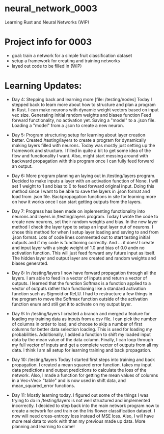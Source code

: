 # neural_network_0003
Learning Rust and Neural Networks (WIP)

# Project info for 0003
- goal: train a network for a simple fruit classification dataset
- setup a framework for creating and training networks
- layed out code to be filled in (WIP)

# Learning Updates:
- Day 4: Stepping back and learning more
[file: /testing/nodes]
Today I stepped back to learn more about how to structure and plan a program in Rust.
I can make neurons with dynamic weight vectors based on input vec size.
Generating initial random weights and biases function
Feed forward functionality, no activation yet.
Saving a "model" to a .json file.
Loading a "model" from a .json to create a new neuron.

- Day 5: Program structuring setup for learning about layer creation better.
Created /testing/layers to create a program for dynamically making layers filled with neurons.
Today was mostly just setting up the framework and structure. 
I filled in quite a bit to get some idea of the flow and functionality I want.
Also, might start messing around with backward propagation with this program once I can fully feed forward an output.

- Day 6: More program planning an laying out in /testing/layers program.
Decided to make inputs a layer with an activation function of None. I will set 1 weight to 1 and bias to 0 to feed forward original input. Doing this method since I want to be able to save the layers in .json format and load from .json file.
Backpropagation functions in site for learning more on how it works once I can start getting outputs from the layers.

- Day 7: Progress has been made on inplementing functionality into neurons and layers in /testing/layers program.
Today I wrote the code to create new neurons, set their random weights and bias.
In the new layer method I check the layer type to setup an input layer out of neurons. I chose this method for when I setup layer loading and saving to and from .json format.
Lots of code lines commented out to start testing initial outputs and if my code is functioning correctly. And ... it does! I create and input layer with a single weight of 1.0 and bias of 0.0 andn no activation function. This will just feed forward any future input as itself. The hidden layer and output layer are created and random weights and biases generated.

- Day 8: In /testing/layers I now have forward propagation through all the layers. I am able to feed in a vector of inputs and return a vector of outputs. I learned that the function Softmax is a function applied to a vector of outputs rather than functioning like a standard activation function such as Sigmoid or ReLU. I had to restructure a few things in the program to move the Softmax function outside of the activation function enum and still get it to activate on my output layer.

- Day 9: In /testing/layers I created a branch and merged a feature for loading my training data as inputs from a csv file. I can pick the number of columns in order to load, and choose to skip a number of first columns for better data selection loading. This is used for loading my probabilities. Additionally, I added a function to shift my loaded input data by the mean value of the data column. Finally, I can loop through my full vector of inputs and get a complete vector of outputs from all my data. I think I am all setup for learning training and back propagation.

- Day 10: /testing/layers Today I started first steps into training and back propagation. I created a mean squared error function. takes my input data predictions and output predictions to calculate the loss of the network. Also, I made a function for getting the mean values of columns in a Vec<Vec<f64>> "table" and is now used in shift data, and mean_squared_error functions.

- Day 11: Mostly learning today. I figured out some of the things I was trying to do in /testing/layers is not well structured and implemented incorrectly. I decided to step back into the main network program now to create a network for and train on the Iris flower classification dataset. I now will need  cross-entropy loss instead of MSE loss. Also, I will have more real data to work with than my previous made up data. More planning and learning to come!